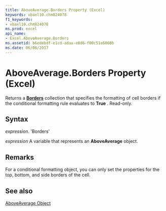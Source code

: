 ```yaml
---
title: AboveAverage.Borders Property (Excel)
keywords: vbaxl10.chm824078
f1_keywords:
- vbaxl10.chm824078
ms.prod: excel
api_name:
- Excel.AboveAverage.Borders
ms.assetid: b6edebdf-e1cd-adaa-e8d6-f00c51e6060b
ms.date: 06/08/2017
---
```



# AboveAverage.Borders Property (Excel)

Returns a  **[Borders](Excel.Borders.md)** collection that specifies the formatting of cell borders if the conditional formatting rule evaluates to **True** . Read-only.


## Syntax

 _expression_. 'Borders'

 _expression_ A variable that represents an **AboveAverage** object.


## Remarks

For a conditional formatting object, you can only set the properties for the top, bottom, and side borders of the cell.


## See also


[AboveAverage Object](Excel.AboveAverage.md)

